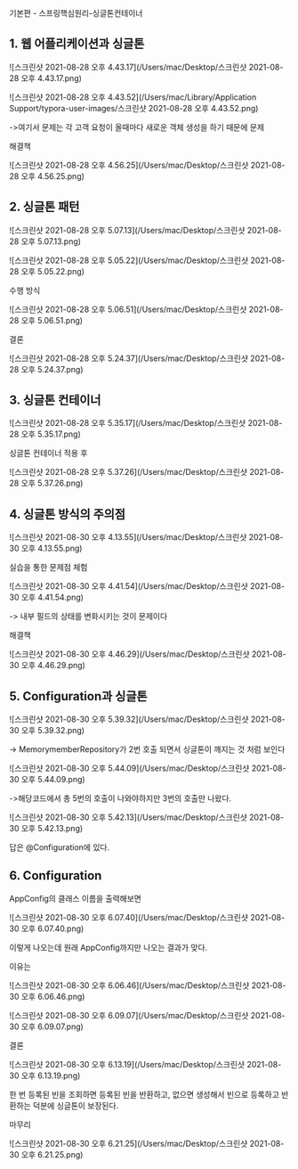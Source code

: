 기본편 - 스프링핵심원리-싱글톤컨테이너



## 1. 웹 어플리케이션과 싱글톤

![스크린샷 2021-08-28 오후 4.43.17](/Users/mac/Desktop/스크린샷 2021-08-28 오후 4.43.17.png)



![스크린샷 2021-08-28 오후 4.43.52](/Users/mac/Library/Application Support/typora-user-images/스크린샷 2021-08-28 오후 4.43.52.png)

->여기서 문제는 각 고객 요청이 올때마다 새로운 객체 생성을 하기 때문에 문제

해결책

![스크린샷 2021-08-28 오후 4.56.25](/Users/mac/Desktop/스크린샷 2021-08-28 오후 4.56.25.png)



## 2. 싱글톤 패턴

![스크린샷 2021-08-28 오후 5.07.13](/Users/mac/Desktop/스크린샷 2021-08-28 오후 5.07.13.png)

![스크린샷 2021-08-28 오후 5.05.22](/Users/mac/Desktop/스크린샷 2021-08-28 오후 5.05.22.png)

수행 방식

![스크린샷 2021-08-28 오후 5.06.51](/Users/mac/Desktop/스크린샷 2021-08-28 오후 5.06.51.png)



결론

![스크린샷 2021-08-28 오후 5.24.37](/Users/mac/Desktop/스크린샷 2021-08-28 오후 5.24.37.png)



## 3. 싱글톤 컨테이너

![스크린샷 2021-08-28 오후 5.35.17](/Users/mac/Desktop/스크린샷 2021-08-28 오후 5.35.17.png)



싱글톤 컨테이너 적용 후

![스크린샷 2021-08-28 오후 5.37.26](/Users/mac/Desktop/스크린샷 2021-08-28 오후 5.37.26.png)



## 4. 싱글톤 방식의 주의점

![스크린샷 2021-08-30 오후 4.13.55](/Users/mac/Desktop/스크린샷 2021-08-30 오후 4.13.55.png)



실습을 통한 문제점 체험

![스크린샷 2021-08-30 오후 4.41.54](/Users/mac/Desktop/스크린샷 2021-08-30 오후 4.41.54.png)

-> 내부 필드의 상태를 변화시키는 것이 문제이다

해결책

![스크린샷 2021-08-30 오후 4.46.29](/Users/mac/Desktop/스크린샷 2021-08-30 오후 4.46.29.png)



## 5. Configuration과 싱글톤

![스크린샷 2021-08-30 오후 5.39.32](/Users/mac/Desktop/스크린샷 2021-08-30 오후 5.39.32.png)

-> MemorymemberRepository가 2번 호출 되면서 싱글톤이 깨지는 것 처럼 보인다



![스크린샷 2021-08-30 오후 5.44.09](/Users/mac/Desktop/스크린샷 2021-08-30 오후 5.44.09.png)

->해당코드에서 총 5번의 호출이 나와야하지만 3번의 호출만 나왔다.

![스크린샷 2021-08-30 오후 5.42.13](/Users/mac/Desktop/스크린샷 2021-08-30 오후 5.42.13.png)

답은 @Configuration에 있다.

## 6. Configuration

AppConfig의 클래스 이름을 출력해보면

![스크린샷 2021-08-30 오후 6.07.40](/Users/mac/Desktop/스크린샷 2021-08-30 오후 6.07.40.png)

이렇게 나오는데 원래 AppConfig까지만 나오는 결과가 맞다.

이유는

![스크린샷 2021-08-30 오후 6.06.46](/Users/mac/Desktop/스크린샷 2021-08-30 오후 6.06.46.png)

![스크린샷 2021-08-30 오후 6.09.07](/Users/mac/Desktop/스크린샷 2021-08-30 오후 6.09.07.png)

결론

![스크린샷 2021-08-30 오후 6.13.19](/Users/mac/Desktop/스크린샷 2021-08-30 오후 6.13.19.png)

한 번 등록된 빈을 조회하면 등록된 빈을 반환하고, 없으면 생성해서 빈으로 등록하고 반환하는 덕분에 싱글톤이 보장된다.

마무리

![스크린샷 2021-08-30 오후 6.21.25](/Users/mac/Desktop/스크린샷 2021-08-30 오후 6.21.25.png)